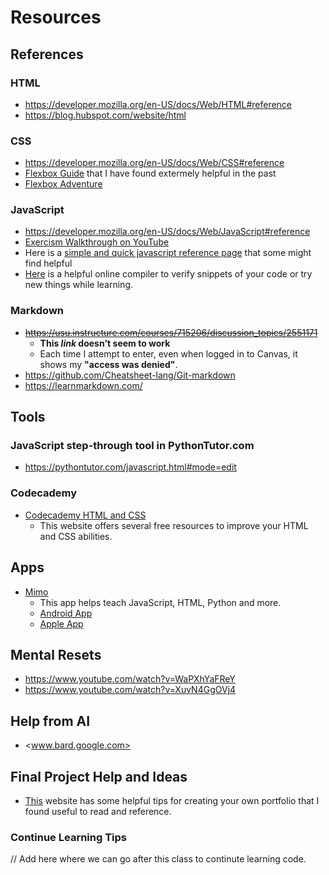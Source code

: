 # Resources

## References

### HTML
- <https://developer.mozilla.org/en-US/docs/Web/HTML#reference>
- <https://blog.hubspot.com/website/html> 

### CSS
- <https://developer.mozilla.org/en-US/docs/Web/CSS#reference>
- [Flexbox Guide](https://css-tricks.com/snippets/css/a-guide-to-flexbox) that I have found extermely helpful in the past
- [Flexbox Adventure](https://github.com/USU-ITLS-x265-23-summer/class-repo/blob/main/References/Flex-Box-Adventure.md)

### JavaScript
- <https://developer.mozilla.org/en-US/docs/Web/JavaScript#reference>
- [Exercism Walkthrough on YouTube](https://youtube.com/playlist?list=PLJO7vAdVP8x1XreVWnTEtySN9BE8-Tr4o)
- Here is a [simple and quick javascript reference page](https://www.codecademy.com/learn/introduction-to-javascript/modules/learn-javascript-introduction/cheatsheet) that some might find helpful
- [Here](https://onecompiler.com/javascript/3zbkyda6k) is a helpful online compiler to verify snippets of your code or try new things while learning.

### Markdown
- ~~<https://usu.instructure.com/courses/715206/discussion_topics/2551171>~~
  - **This _link_ doesn't seem to work** 
  - Each time I attempt to enter, even when logged in to Canvas, it shows my **"access was denied"**.
- https://github.com/Cheatsheet-lang/Git-markdown
- https://learnmarkdown.com/


## Tools

### JavaScript step-through tool in PythonTutor.com
- <https://pythontutor.com/javascript.html#mode=edit>

### Codecademy
- [Codecademy HTML and CSS](https://www.codecademy.com/catalog/language/html-css?g_network=g&g_productchannel=&g_adid=624951457594&g_locinterest=&g_keyword=codecademy%20html&g_acctid=243-039-7011&g_adtype=&g_keywordid=kwd-520300395752&g_ifcreative=&g_campaign=account&g_locphysical=1026952&g_adgroupid=128133969828&g_productid=&g_source={sourceid}&g_merchantid=&g_placement=&g_partition=&g_campaignid=1955172604&g_ifproduct=&utm_id=t_kwd-520300395752:ag_128133969828:cp_1955172604:n_g:d_c&utm_source=google&utm_medium=paid-search&utm_term=codecademy%20html&utm_campaign=US_Brand_Exact&utm_content=624951457594&g_adtype=search&g_acctid=243-039-7011&gclid=Cj0KCQjwqNqkBhDlARIsAFaxvwwkZ8TgoCvBK3EoBvzbvqnBGGntBWVTtlJ9X2nCGeqoxP1FCrQdBcIaArDrEALw_wcB)
  - This website offers several free resources to improve your HTML and CSS abilities.
  
## Apps
- [Mimo](<https://mimo.org>)
  - This app helps teach JavaScript, HTML, Python and more.
  - [Android App](<https://play.google.com/store/apps/details?id=com.getmimo&pli=1>)
  - [Apple App](<https://apps.apple.com/us/app/mimo-learn-how-to-code-through/id1133960732>)

## Mental Resets

- <https://www.youtube.com/watch?v=WaPXhYaFReY>
- <https://www.youtube.com/watch?v=XuvN4GgOVj4>

## Help from AI
- <www.bard.google.com>
## Final Project Help and Ideas
- [This](https://www.freecodecamp.org/news/how-to-create-a-portfolio-website-using-html-css-javascript-and-bootstrap/) website has some helpful tips for creating your own portfolio that I found useful to read and reference.
### Continue Learning Tips
// Add here where we can go after this class to continute learning code.
